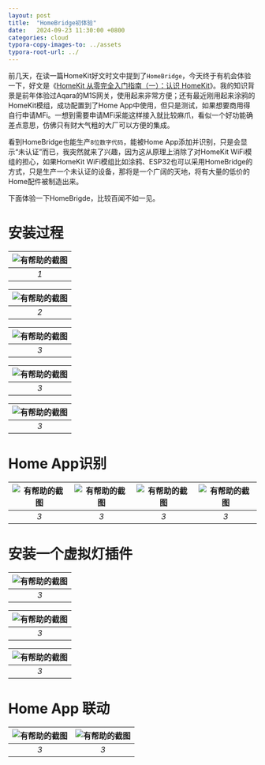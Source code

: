 ```yaml
---
layout: post
title:  "HomeBridge初体验"
date:   2024-09-23 11:30:00 +0800
categories: cloud
typora-copy-images-to: ../assets
typora-root-url: ../
---
```


前几天，在读一篇HomeKit好文时文中提到了`HomeBridge`，今天终于有机会体验一下，好文是《[HomeKit 从零完全入门指南（一）：认识 HomeKit][1]》。我的知识背景是前年体验过Aqara的M1S网关，使用起来非常方便；还有最近刚用起来涂鸦的HomeKit模组，成功配置到了Home App中使用，但只是测试，如果想要商用得自行申请MFi。一想到需要申请MFi采能这样接入就比较麻爪，看似一个好功能确差点意思，仿佛只有财大气粗的大厂可以方便的集成。

看到HomeBridge也能生产`8位数字代码`，能被Home App添加并识别，只是会显示“未认证”而已，我突然就来了兴趣，因为这从原理上消除了对HomeKit WiFi模组的担心，如果HomeKit WiFi模组比如涂鸦、ESP32也可以采用HomeBridge的方式，只是生产一个未认证的设备，那将是一个广阔的天地，将有大量的低价的Home配件被制造出来。

下面体验一下HomeBrigde，比较百闻不如一见。

# 安装过程

| ![有帮助的截图](/assets/微信截图_20240923103805.png) |
| :----------------------------------------: |
|          *1*          |

| ![有帮助的截图](/assets/微信截图_20240923103836.png) |
| :----------------------------------------: |
|          *2*          |

| ![有帮助的截图](/assets/微信截图_20240923103850.png) |
| :----------------------------------------: |
|          *3*          |

| ![有帮助的截图](/assets/微信截图_20240923103914.png) |
| :----------------------------------------: |
|          *3*          |


| ![有帮助的截图](/assets/微信截图_20240923105508.png) |
| :----------------------------------------: |
|          *3*          |

# Home App识别

| ![有帮助的截图](/assets/4e805ba681af95243f2f42236a6b646.jpg) | ![有帮助的截图](/assets/f64c430c642e22ae9757c6a409cdf07.jpg) | ![有帮助的截图](/assets/a2cc7b74fdfb12acfa19d03b98583b1.jpg) | ![有帮助的截图](/assets/630e190620e0c19074bc2bf73311b42.jpg) |
| :----------------------------------------: | :----------------------------------------: | :----------------------------------------: | :----------------------------------------: |
|          *3*          |         *3*          |         *3*          |         *3*          |

# 安装一个虚拟灯插件

| ![有帮助的截图](/assets/微信截图_20240923105710.png) |
| :----------------------------------------: |
|          *3*          |

| ![有帮助的截图](/assets/微信截图_20240923105726.png) |
| :----------------------------------------: |
|          *3*          |

| ![有帮助的截图](/assets/微信截图_20240923115418.png) |
| :----------------------------------------: |
|          *3*          |

# Home App 联动

| ![有帮助的截图](/assets/0c659350386c85159c88928b335c70a.jpg) | ![有帮助的截图](/assets/9f6aa4d43cebdbdcc18abb7b971b8de.jpg) |
| :----------------------------------------: | :----------------------------------------: |
|          *3*          |         *3*          |

[1]: https://sspai.com/post/67784

